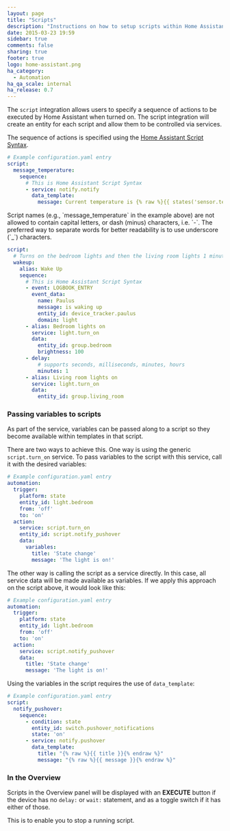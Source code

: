 ```yaml
---
layout: page
title: "Scripts"
description: "Instructions on how to setup scripts within Home Assistant."
date: 2015-03-23 19:59
sidebar: true
comments: false
sharing: true
footer: true
logo: home-assistant.png
ha_category:
  - Automation
ha_qa_scale: internal
ha_release: 0.7
---
```


The `script` integration allows users to specify a sequence of actions to be executed by Home Assistant when turned on. The script integration will create an entity for each script and allow them to be controlled via services.

The sequence of actions is specified using the [Home Assistant Script Syntax](/getting-started/scripts/).

```yaml
# Example configuration.yaml entry
script:
  message_temperature:
    sequence:
      # This is Home Assistant Script Syntax
      - service: notify.notify
        data_template:
          message: Current temperature is {% raw %}{{ states('sensor.temperature') }}{% endraw %}
```
<p class='note'>
Script names (e.g., `message_temperature` in the example above) are not allowed to contain capital letters, or dash (minus) characters, i.e. `-`. The preferred way to separate words for better readability is to use underscore (`_`) characters. 
</p>

```yaml
script: 
  # Turns on the bedroom lights and then the living room lights 1 minute later
  wakeup:
    alias: Wake Up
    sequence:
      # This is Home Assistant Script Syntax
      - event: LOGBOOK_ENTRY
        event_data:
          name: Paulus
          message: is waking up
          entity_id: device_tracker.paulus
          domain: light
      - alias: Bedroom lights on
        service: light.turn_on
        data:
          entity_id: group.bedroom
          brightness: 100
      - delay:
          # supports seconds, milliseconds, minutes, hours
          minutes: 1
      - alias: Living room lights on
        service: light.turn_on
        data:
          entity_id: group.living_room
```

### Passing variables to scripts

As part of the service, variables can be passed along to a script so they become available within templates in that script.

There are two ways to achieve this. One way is using the generic `script.turn_on` service. To pass variables to the script with this service, call it with the desired variables:

```yaml
# Example configuration.yaml entry
automation:
  trigger:
    platform: state
    entity_id: light.bedroom
    from: 'off'
    to: 'on'
  action:
    service: script.turn_on
    entity_id: script.notify_pushover
    data:
      variables:
        title: 'State change'
        message: 'The light is on!'
```

The other way is calling the script as a service directly. In this case, all service data will be made available as variables. If we apply this approach on the script above, it would look like this:

```yaml
# Example configuration.yaml entry
automation:
  trigger:
    platform: state
    entity_id: light.bedroom
    from: 'off'
    to: 'on'
  action:
    service: script.notify_pushover
    data:
      title: 'State change'
      message: 'The light is on!'
```

Using the variables in the script requires the use of `data_template`:

```yaml
# Example configuration.yaml entry
script:
  notify_pushover:
    sequence:
      - condition: state
        entity_id: switch.pushover_notifications
        state: 'on'
      - service: notify.pushover
        data_template:
          title: "{% raw %}{{ title }}{% endraw %}"
          message: "{% raw %}{{ message }}{% endraw %}"
```

### In the Overview

Scripts in the Overview panel will be displayed with an **EXECUTE** button if the device has no `delay:` or `wait:` statement, and as a toggle switch if it has either of those.

This is to enable you to stop a running script.
